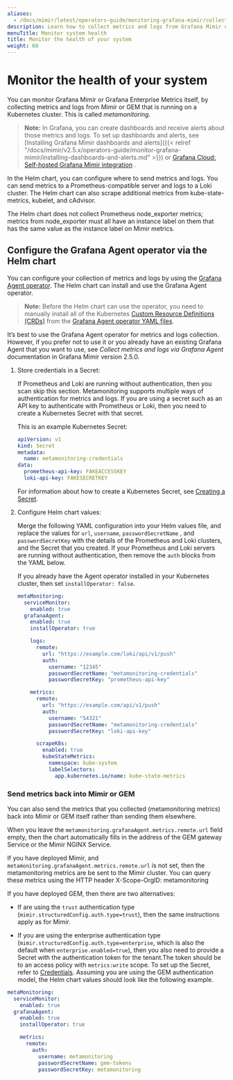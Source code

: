 ```yaml
---
aliases:
  - /docs/mimir/latest/operators-guide/monitoring-grafana-mimir/collecting-metrics-and-logs/
description: Learn how to collect metrics and logs from Grafana Mimir or GEM itself.
menuTitle: Monitor system health
title: Monitor the health of your system
weight: 60
---
```


# Monitor the health of your system

You can monitor Grafana Mimir or Grafana Enterprise Metrics itself, by collecting metrics and logs from Mimir or GEM that is running on a Kubernetes cluster. This is called _metamonitoring_.

> **Note:** In Grafana, you can create dashboards and receive alerts about those metrics and logs. To set up dashboards and alerts,
> see [Installing Grafana Mimir dashboards and alerts]({{< relref "/docs/mimir/v2.5.x/operators-guide/monitor-grafana-mimir/installing-dashboards-and-alerts.md" >}}) or [Grafana Cloud: Self-hosted Grafana Mimir integration](/docs/grafana-cloud/integrations/integrations/integration-mimir/)
.

In the Helm chart, you can configure where to send metrics and logs.
You can send metrics to a Prometheus-compatible server
and logs to a Loki cluster.
The Helm chart can also scrape additional metrics from kube-state-metrics, kubelet, and cAdvisor.

The Helm chart does not collect Prometheus node_exporter metrics;
metrics from node_exporter must all have an instance label on them
that has the same value as the instance label on Mimir metrics.

## Configure the Grafana Agent operator via the Helm chart

You can configure your collection of metrics and logs
by using the [Grafana Agent operator](/docs/agent/latest/operator/).
The Helm chart can install and use the Grafana Agent operator.

> **Note:** Before the Helm chart can use the operator,
> you need to manually install all of the Kubernetes [Custom Resource Definitions (CRDs)](https://helm.sh/docs/chart_best_practices/custom_resource_definitions/) from the [Grafana Agent operator YAML files](https://github.com/grafana/agent/tree/main/production/operator/crds).

It’s best to use the Grafana Agent operator for metrics and logs collection.
However, if you prefer not to use it or you already have an existing Grafana Agent that you want to use, see _Collect metrics and logs via Grafana Agent_ documentation in Grafana Mimir version 2.5.0.

1. Store credentials in a Secret:
  
   If Prometheus and Loki are running without authentication, then you scan skip this section.
   Metamonitoring supports multiple ways of authentication for metrics and logs. If you are using a secret such as an API
   key to authenticate with Prometheus or Loki, then you need to create a Kubernetes Secret with that secret.

   This is an example Kubernetes Secret:

   ```yaml
   apiVersion: v1
   kind: Secret
   metadata:
     name: metamonitoring-credentials
   data:
     prometheus-api-key: FAKEACCESSKEY
     loki-api-key: FAKESECRETKEY
   ```

   For information about how to create a Kubernetes Secret, see
   [Creating a Secret](https://kubernetes.io/docs/concepts/configuration/secret/#creating-a-secret).

1. Configure Helm chart values:

   Merge the following YAML configuration into your Helm values file, and replace the values for `url`, `username`, `passwordSecretName`
   , and `passwordSecretKey` with the details of the Prometheus and Loki clusters, and the Secret that you created. If your
   Prometheus and Loki servers are running without authentication, then remove the `auth` blocks from the YAML below.

   If you already have the Agent operator installed in your Kubernetes cluster, then set `installOperator: false`.

   ```yaml
   metaMonitoring:
     serviceMonitor:
       enabled: true
     grafanaAgent:
       enabled: true
       installOperator: true

       logs:
         remote:
           url: "https://example.com/loki/api/v1/push"
           auth:
             username: "12345"
             passwordSecretName: "metamonitoring-credentials"
             passwordSecretKey: "prometheus-api-key"

       metrics:
         remote:
           url: "https://example.com/api/v1/push"
           auth:
             username: "54321"
             passwordSecretName: "metamonitoring-credentials"
             passwordSecretKey: "loki-api-key"

         scrapeK8s:
           enabled: true
           kubeStateMetrics:
             namespace: kube-system
             labelSelectors:
               app.kubernetes.io/name: kube-state-metrics
   ```

### Send metrics back into Mimir or GEM

You can also send the metrics that you collected (metamonitoring metrics)
back into Mimir or GEM itself rather than sending them elsewhere.

When you leave the `metamonitoring.grafanaAgent.metrics.remote.url` field empty,
then the chart automatically fills in the address of the GEM gateway Service
or the Mimir NGINX Service.

If you have deployed Mimir, and `metamonitoring.grafanaAgent.metrics.remote.url` is not set,
then the metamonitoring metrics are be sent to the Mimir cluster.
You can query these metrics using the HTTP header X-Scope-OrgID: metamonitoring

If you have deployed GEM, then there are two alternatives:

- If are using the `trust` authentication type (`mimir.structuredConfig.auth.type=trust`),
  then the same instructions apply as for Mimir.

- If you are using the enterprise authentication type (`mimir.structuredConfig.auth.type=enterprise`, which is
  also the default when `enterprise.enabled=true`), then you also need to provide a Secret with the authentication
  token for the tenant.The token should be to an access policy with `metrics:write` scope.
  To set up the Secret, refer to [Credentials](#credentials).
  Assuming you are using the GEM authentication model, the Helm chart values should look like the following example.

```yaml
metaMonitoring:
  serviceMonitor:
    enabled: true
  grafanaAgent:
    enabled: true
    installOperator: true

    metrics:
      remote:
        auth:
          username: metamonitoring
          passwordSecretName: gem-tokens
          passwordSecretKey: metamonitoring
```
